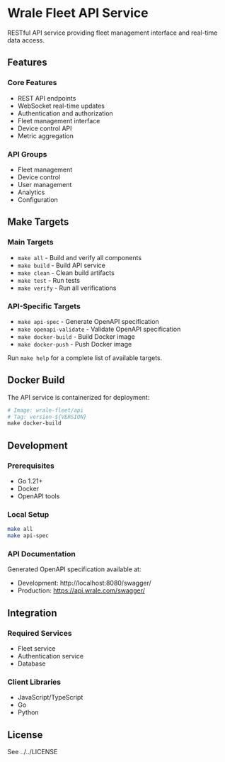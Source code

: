 # Wrale Fleet API Service

RESTful API service providing fleet management interface and real-time data access.

## Features

### Core Features
- REST API endpoints
- WebSocket real-time updates
- Authentication and authorization
- Fleet management interface
- Device control API
- Metric aggregation

### API Groups
- Fleet management
- Device control
- User management
- Analytics
- Configuration

## Make Targets

### Main Targets
- `make all` - Build and verify all components
- `make build` - Build API service
- `make clean` - Clean build artifacts
- `make test` - Run tests
- `make verify` - Run all verifications

### API-Specific Targets
- `make api-spec` - Generate OpenAPI specification
- `make openapi-validate` - Validate OpenAPI specification
- `make docker-build` - Build Docker image
- `make docker-push` - Push Docker image

Run `make help` for a complete list of available targets.

## Docker Build

The API service is containerized for deployment:
```dockerfile
# Image: wrale-fleet/api
# Tag: version-${VERSION}
make docker-build
```

## Development

### Prerequisites
- Go 1.21+
- Docker
- OpenAPI tools

### Local Setup
```bash
make all
make api-spec
```

### API Documentation
Generated OpenAPI specification available at:
- Development: http://localhost:8080/swagger/
- Production: https://api.wrale.com/swagger/

## Integration

### Required Services
- Fleet service
- Authentication service
- Database

### Client Libraries
- JavaScript/TypeScript
- Go
- Python

## License
See ../../LICENSE